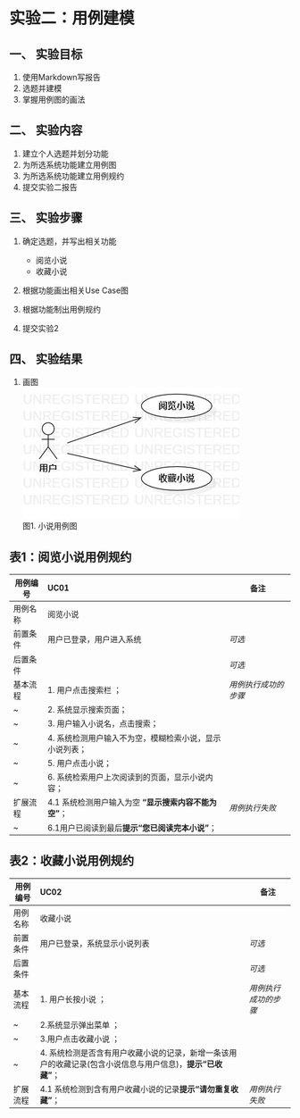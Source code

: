 # 实验二：用例建模

## 一、 实验目标

1. 使用Markdown写报告
2. 选题并建模
3. 掌握用例图的画法

## 二、 实验内容

1. 建立个人选题并划分功能
2. 为所选系统功能建立用例图
3. 为所选系统功能建立用例规约
4. 提交实验二报告

## 三、 实验步骤  

1. 确定选题，并写出相关功能

   - 阅览小说
   - 收藏小说

2. 根据功能画出相关Use Case图
3. 根据功能制出用例规约
4. 提交实验2

## 四、 实验结果

1. 画图  
![usecase图](./UseCaseDiagram1.jpg)  
图1. 小说用例图

## 表1：阅览小说用例规约 

用例编号  | UC01 | 备注  
-|:-|-  
用例名称  | 阅览小说  |
前置条件  | 用户已登录，用户进入系统  | *可选*   
后置条件  |      | *可选*   
基本流程  | 1. 用户点击搜索栏 ；  |*用例执行成功的步骤*    
~| 2. 系统显示搜索页面；  |   
~| 3. 用户输入小说名，点击搜索；  |   
~| 4. 系统检测用户输入不为空，模糊检索小说，显示小说列表；  |   
~| 5. 用户点击小说；  |   
~| 6. 系统检索用户上次阅读到的页面，显示小说内容；  |    
扩展流程  | 4.1 系统检测用户输入为空 **“显示搜索内容不能为空”**；  |*用例执行失败*    
~| 6.1用户已阅读到最后**提示“您已阅读完本小说”**；  |


## 表2：收藏小说用例规约  

用例编号  | UC02 | 备注  
-|:-|-  
用例名称  | 收藏小说  |   
前置条件  | 用户已登录，系统显示小说列表  | *可选*   
后置条件  |     | *可选*   
基本流程  | 1. 用户长按小说 ；  |*用例执行成功的步骤*     
~| 2.系统显示弹出菜单 ；  |   
~| 3.用户点击收藏小说 ；  |  
~| 4. 系统检测是否含有用户收藏小说的记录，新增一条该用户的收藏记录(包含小说信息与用户信息)，**提示“已收藏”**；  |
扩展流程  | 4.1 系统检测到含有用户收藏小说的记录**提示“请勿重复收藏”**；  |*用例执行失败*    
